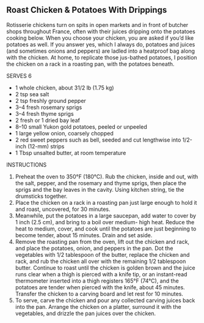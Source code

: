 ## Roast Chicken & Potatoes With Drippings

Rotisserie chickens turn on spits in open markets and in front of butcher shops throughout France, often with their juices dripping onto the potatoes cooking below. When you choose your chicken, you are asked if you’d like potatoes as well. If you answer yes, which I always do, potatoes and juices (and sometimes onions and peppers) are ladled into a heatproof bag along with the chicken. At home, to replicate those jus-bathed potatoes, I position the chicken on a rack in a roasting pan, with the potatoes beneath.

SERVES 6

- 1 whole chicken, about 31/2 lb (1.75 kg)
- 2 tsp sea salt
- 2 tsp freshly ground pepper
- 3–4 fresh rosemary sprigs
- 3–4 fresh thyme sprigs
- 2 fresh or 1 dried bay leaf
- 8–10 small Yukon gold potatoes, peeled or unpeeled
- 1 large yellow onion, coarsely chopped
- 2 red sweet peppers such as bell, seeded and cut lengthwise into 1/2-inch (12-mm) strips
- 1 Tbsp unsalted butter, at room temperature

INSTRUCTIONS

1. Preheat the oven to 350°F (180°C). Rub the chicken, inside and out, with the salt, pepper, and the rosemary and thyme sprigs, then place the sprigs and the bay leaves in the cavity. Using kitchen string, tie the drumsticks together.
1. Place the chicken on a rack in a roasting pan just large enough to hold it and roast, uncovered, for 30 minutes.
1. Meanwhile, put the potatoes in a large saucepan, add water to cover by 1 inch (2.5 cm), and bring to a boil over medium- high heat. Reduce the heat to medium, cover, and cook until the potatoes are just beginning to become tender, about 15 minutes. Drain and set aside.
1. Remove the roasting pan from the oven, lift out the chicken and rack, and place the potatoes, onion, and peppers in the pan. Dot the vegetables with 1/2 tablespoon of the butter, replace the chicken and rack, and rub the chicken all over with the remaining 1/2 tablespoon butter. Continue to roast until the chicken is golden brown and the juice runs clear when a thigh is pierced with a knife tip, or an instant-read thermometer inserted into a thigh registers 165°F (74°C), and the potatoes are tender when pierced with the knife, about 45 minutes. Transfer the chicken to a carving board and let rest for 10 minutes.
1. To serve, carve the chicken and pour any collected carving juices back into the pan. Arrange the chicken on a platter, surround it with the vegetables, and drizzle the pan juices over the chicken.

